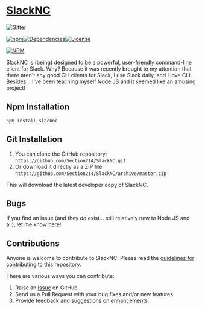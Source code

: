 # [SlackNC](https://section214.com/product/slacknc)
[![Gitter](https://badges.gitter.im/Section214/SlackNC.svg)](https://gitter.im/Section214/SlackNC?utm_source=badge&utm_medium=badge&utm_campaign=pr-badge)

[![npm](https://img.shields.io/npm/v/slacknc.svg)](https://www.npmjs.com/package/slacknc)[![Dependencies](https://david-dm.org/section214/slacknc.svg)](https://david-dm.org/section214/slacknc)[![License](https://img.shields.io/badge/license-GPL--2.0%2B-red.svg)](https://github.com/Section214/SlackNC/blob/master/license.txt)

[![NPM](https://nodei.co/npm/slacknc.png?downloads=true&stars=true)](https://nodei.co/npm/slacknc/)

SlackNC is (being) designed to be a powerful, user-friendly command-line client for Slack. Why? Because it was recently brought to my attention that there aren't any good CLI clients for Slack, I use Slack daily, and I love CLI. Besides... I've been teaching myself Node.JS and it seemed like an amusing project!

## Npm Installation

`npm install slacknc`

## Git Installation

1. You can clone the GitHub repository: `https://github.com/Section214/SlackNC.git`
2. Or download it directly as a ZIP file: `https://github.com/Section214/SlackNC/archive/master.zip`

This will download the latest developer copy of SlackNC.

## Bugs

If you find an issue (and they _do_ exist... still relatively new to Node.JS and all), let me know [here](https://github.com/Section214/SlackNC/issues?state=open)!

## Contributions
Anyone is welcome to contribute to SlackNC. Please read the [guidelines for contributing](https://github.com/Section214/SlackNC/blob/master/contributing.md) to this repository.

There are various ways you can contribute:

1. Raise an [Issue](https://github.com/Section214/SlackNC/issues) on GitHub
2. Send us a Pull Request with your bug fixes and/or new features
3. Provide feedback and suggestions on [enhancements](https://github.com/Section214/SlackNC/issues?direction=desc&labels=Enhancement&page=1&sort=created&state=open)
